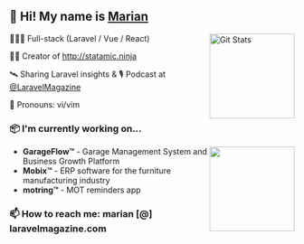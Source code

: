 ## 👋 Hi! My name is [Marian](https://twitter.com/mvpopuk)

<a href="https://github.com/danharrin"><img alt="Git Stats" src="https://github-readme-stats.vercel.app/api?username=mvpopuk&show_icons=true" align="right" height="150" /></a>

🧙🏻‍♂️ Full-stack (Laravel / Vue / React)

🥷🏻 Creator of http://statamic.ninja

🛰️ Sharing Laravel insights & 🎙️ Podcast at 
<a href="https://laravelmagazine.com/podcast">@LaravelMagazine</a>

👤 Pronouns: vi/vim

### 📦 I'm currently working on...
<a href="http://www.github.com/mvpopuk"><img src="https://github-readme-streak-stats.herokuapp.com/?user=mvpopuk" align="right" height="150" /></a>
- **GarageFlow™** - Garage Management System and Business Growth Platform
- **Mobix™** - ERP software for the furniture manufacturing industry
- **motring™** - MOT reminders app

### 📫 How to reach me: marian [@] laravelmagazine.com

<!--
**mvpopuk/mvpopuk** is a ✨ _special_ ✨ repository because its `README.md` (this file) appears on your GitHub profile.

Here are some ideas to get you started:

- 🔭 I’m currently working on ...
- 🌱 I’m currently learning ...
- 👯 I’m looking to collaborate on ...
- 🤔 I’m looking for help with ...
- 💬 Ask me about ...
- 📫 How to reach me: ...
- 😄 Pronouns: ...
- ⚡ Fun fact: ...
-->
